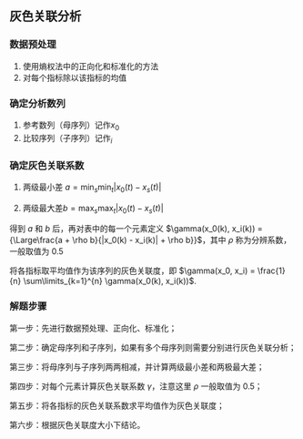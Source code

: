 ## 灰色关联分析

### 数据预处理

1. 使用熵权法中的正向化和标准化的方法
2. 对每个指标除以该指标的均值

### 确定分析数列

1. 参考数列（母序列）记作$x_0$
2. 比较序列（子序列）记作$_i$

### 确定灰色关联系数

1. 两级最小差 $a=\min _{s} \min _{t}\left|x_{0}(t)-x_{s}(t)\right|$

2. 两级最大差$b=\max _{s} \max _{t}\left|x_{0}(t)-x_{s}(t)\right|$

得到 $a$ 和 $b$ 后，再对表中的每一个元素定义 $\gamma(x_0(k), x_i(k)) = {\Large\frac{a + \rho b}{|x_0(k) - x_i(k)| + \rho b}}$，其中 $\rho$ 称为分辨系数，一般取值为 0.5

将各指标取平均值作为该序列的灰色关联度，即 $\gamma(x_0, x_i) = \frac{1}{n} \sum\limits_{k=1}^{n} \gamma(x_0(k), x_i(k))$.

### 解题步骤

第一步：先进行数据预处理、正向化、标准化；

第二步：确定母序列和子序列，如果有多个母序列则需要分别进行灰色关联分析；

第三步：将母序列与子序列两两相减，并计算两级最小差和两极最大差；

第四步：对每个元素计算灰色关联系数 $\gamma$，注意这里 $\rho$ 一般取值为 0.5；

第五步：将各指标的灰色关联系数求平均值作为灰色关联度；

第六步：根据灰色关联度大小下结论。